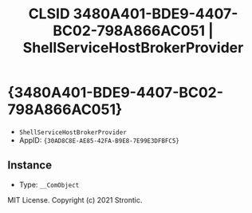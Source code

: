 ﻿---
title: "CLSID 3480A401-BDE9-4407-BC02-798A866AC051 | ShellServiceHostBrokerProvider"
excerpt: What is COM-Object CLSID 3480A401-BDE9-4407-BC02-798A866AC051?
---

# {3480A401-BDE9-4407-BC02-798A866AC051}

* `ShellServiceHostBrokerProvider`
* AppID: `{30AD8C8E-AE85-42FA-B9E8-7E99E3DFBFC5}`

## Instance

* Type: `__ComObject`

MIT License. Copyright (c) 2021 Strontic.


